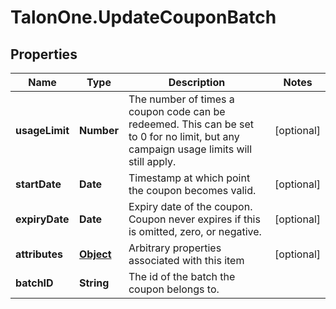 # TalonOne.UpdateCouponBatch

## Properties

Name | Type | Description | Notes
------------ | ------------- | ------------- | -------------
**usageLimit** | **Number** | The number of times a coupon code can be redeemed. This can be set to 0 for no limit, but any campaign usage limits will still apply.  | [optional] 
**startDate** | **Date** | Timestamp at which point the coupon becomes valid. | [optional] 
**expiryDate** | **Date** | Expiry date of the coupon. Coupon never expires if this is omitted, zero, or negative. | [optional] 
**attributes** | [**Object**](.md) | Arbitrary properties associated with this item | [optional] 
**batchID** | **String** | The id of the batch the coupon belongs to. | 


